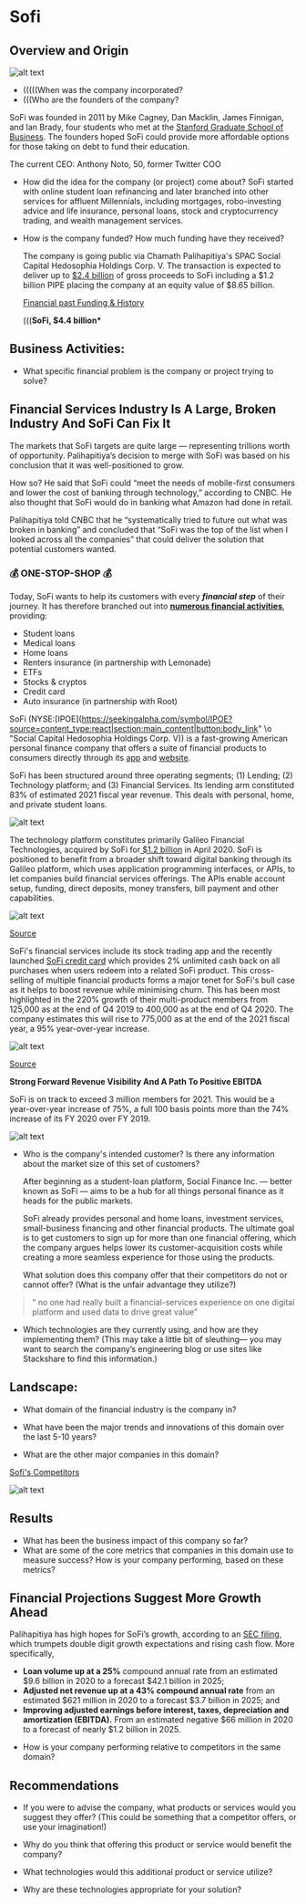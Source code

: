 # Sofi

## Overview and Origin



![alt text](sofi_title.jpg)

* (((((When was the company incorporated?
* (((Who are the founders of the company?

SoFi was founded in 2011 by Mike Cagney, Dan Macklin, James Finnigan, and Ian Brady, four students who met at the [Stanford Graduate School of Business](https://en.wikipedia.org/wiki/Stanford_Graduate_School_of_Business). The founders hoped SoFi could provide more affordable options for those taking on debt to fund their education. 

The current CEO: Anthony Noto, 50, former Twitter COO


* How did the idea for the company (or project) come about?
 SoFi started with online student loan refinancing and later branched into other services for affluent Millennials, including mortgages, robo-investing advice and life insurance, personal loans, stock and cryptocurrency trading, and wealth management services.

* How is the company funded? How much funding have they received?

   

   The company is going public via Chamath Palihapitiya's SPAC Social Capital Hedosophia Holdings Corp. V. The transaction is expected to deliver up to [$2.4 billion](https://www.businesswire.com/news/home/20210107005746/en/SoFi-A-Leading-Next-Generation-Financial-Services-Platform-to-Become-Publicly-traded-via-Merger-with-Social-Capital-Hedosophia) of gross proceeds to SoFi including a $1.2 billion PIPE placing the company at an equity value of $8.65 billion.

   [Financial past Funding & History](https://en.wikipedia.org/wiki/SoFi#History)

   (((**SoFi, $4.4 billion\***


## Business Activities:

* What specific financial problem is the company or project trying to solve?



## Financial Services Industry Is A Large, Broken Industry And SoFi Can Fix It

The markets that SoFi targets are quite large — representing trillions worth of opportunity. Palihapitiya’s decision to merge with SoFi was based on his conclusion that it was well-positioned to grow.

How so? He said that SoFi could “meet the needs of mobile-first consumers and lower the cost of banking through technology,” according to CNBC. He also thought that SoFi would do in banking what Amazon had done in retail. 

Palihapitiya told CNBC that he “systematically tried to future out what was broken in banking” and concluded that “SoFi was the top of the list when I looked across all the companies” that could deliver the solution that potential customers wanted.



### 💰 ONE-STOP-SHOP 💰

Today, SoFi wants to help its customers with every ***financial step*** of their journey. It has therefore branched out into **[numerous financial activities](https://www.sofi.com/products/)**, providing:

- Student loans
- Medical loans
- Home loans
- Renters insurance (in partnership with Lemonade)
- ETFs
- Stocks & cryptos
- Credit card
- Auto insurance (in partnership with Root)





SoFi (NYSE:[IPOE](https://seekingalpha.com/symbol/IPOE?source=content_type:react|section:main_content|button:body_link" \o "Social Capital Hedosophia Holdings Corp. V)) is a fast-growing American personal finance company that offers a suite of financial products to consumers directly through its [app](https://apps.apple.com/us/app/sofi-invest-and-track-money/id1191985736) and [website](https://www.sofi.com/). 

SoFi has been structured around three operating segments; (1) Lending; (2) Technology platform; and (3) Financial Services. Its lending arm constituted 83% of estimated 2021 fiscal year revenue. This deals with personal, home, and private student loans.



![alt text](operating_segments.png)

The technology platform constitutes primarily Galileo Financial Technologies, acquired by SoFi for[ $1.2 billion](https://techcrunch.com/2020/04/07/another-major-fintech-exit-as-sofi-acquires-banking-and-payments-platform-galileo-for-1-2b/) in April 2020.  SoFi is positioned to benefit from a broader shift toward digital banking through its Galileo platform, which uses application programming interfaces, or APIs, to let companies build financial services offerings. The APIs enable account setup, funding, direct deposits, money transfers, bill payment and other capabilities.



![alt text](sofi_tech_stack.jpg)

[Source](https://craft.co/sofi)



SoFi's financial services include its stock trading app and the recently launched [SoFi credit card](https://www.finextra.com/pressarticle/84717/sofi-launches-credit-card) which provides 2% unlimited cash back on all purchases when users redeem into a related SoFi product. This cross-selling of multiple financial products forms a major tenet for SoFi's bull case as it helps to boost revenue while minimising churn. This has been most highlighted in the 220% growth of their multi-product members from 125,000 as at the end of Q4 2019 to 400,000 as at the end of Q4 2020. The company estimates this will rise to 775,000 as at the end of the 2021 fiscal year, a 95% year-over-year increase.



![alt text](year-over-year-growth.png)

[Source](https://seekingalpha.com/article/4406011-sofi-growing-fintech-company)



**Strong Forward Revenue Visibility And A Path To Positive EBITDA**

SoFi is on track to exceed 3 million members for 2021. This would be a year-over-year increase of 75%, a full 100 basis points more than the 74% increase of its FY 2020 over FY 2019.



![alt text](3M_members.png)





* Who is the company's intended customer?  Is there any information about the market size of this set of customers?

  After beginning as a student-loan platform, Social Finance Inc. — better known as SoFi — aims to be a hub for all things personal finance as it heads for the public markets.

  SoFi already provides personal and home loans, investment services, small-business financing and other financial products. The ultimate goal is to get customers to sign up for more than one financial offering, which the company argues helps lower its customer-acquisition costs while creating a more seamless experience for those using the products.

  

  What solution does this company offer that their competitors do not or cannot offer? (What is the unfair advantage they utilize?)

  

> “ no one had really built a financial-services experience on one digital platform and used data to drive great value” 



* Which technologies are they currently using, and how are they implementing them? (This may take a little bit of sleuthing–– you may want to search the company’s engineering blog or use sites like Stackshare to find this information.)




## Landscape:

* What domain of the financial industry is the company in?
* What have been the major trends and innovations of this domain over the last 5-10 years?





* What are the other major companies in this domain?

[Sofi's Competitors](https://craft.co/sofi/competitors)

![alt text](Sofi_competitors.jpg)




## Results

* What has been the business impact of this company so far?
* What are some of the core metrics that companies in this domain use to measure success? How is your company performing, based on these metrics?

## Financial Projections Suggest More Growth Ahead

Palihapitiya has high hopes for SoFi’s growth, according to an [SEC filing](https://www.sec.gov/Archives/edgar/data/1818874/000110465921001951/tm211973d1_ex99-3.htm), which trumpets double digit growth expectations and rising cash flow. More specifically,



- **Loan volume up at a 25%** compound annual rate from an estimated $9.6 billion in 2020 to a forecast $42.1 billion in 2025;
- **Adjusted net revenue up at a 43% compound annual rate** from an estimated $621 million in 2020 to a forecast $3.7 billion in 2025; and
- **Improving adjusted earnings before interest, taxes, depreciation and amortization (EBITDA).** From an estimated negative $66 million in 2020 to a forecast of nearly $1.2 billion in 2025.



* How is your company performing relative to competitors in the same domain?


## Recommendations

* If you were to advise the company, what products or services would you suggest they offer? (This could be something that a competitor offers, or use your imagination!)

* Why do you think that offering this product or service would benefit the company?

* What technologies would this additional product or service utilize?

* Why are these technologies appropriate for your solution?
